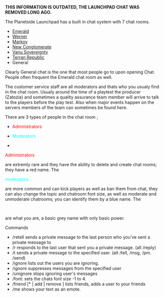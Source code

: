 **THIS INFORMATION IS OUTDATED, THE LAUNCHPAD CHAT WAS REMOVED LONG AGO.**

The Planetside Launchpad has a built in chat system with 7 chat rooms.

- [Emerald](Emerald.md)
- [Werner](Werner.md)
- [Markov](Markov.md)
- [New Conglomerate](New_Conglomerate.md)
- [Vanu Sovereignty](Vanu_Sovereignty.md)
- [Terran Republic](Terran_Republic.md)
- General

Clearly General chat is the one that most people go to upon opening Chat. People
often frequent the Emerald chat room as well.

The customer service staff are all moderators and thats who you usualy find in
the chat room. Usualy around the time of a playtest the producer
(Zatozia) and sometimes a quality assurance team member will
arrive to talk to the players before the play test. Also when major events
happen on the servers members of the team can sometimes be found here.

There are 3 types of people in the chat room ;

- <div style="display:inline; color:red">

  Administrators

  </div>

- <div style="display:inline; color:#00FFFF">

  Moderators

  </div>

- <div style="display:inline; color:white">

  Guests

  </div>

<div style="display:inline; color:red">

Administrators

</div>

are extremly rare and they have the ability to delete and create chat rooms;
they have a red name. The

<div style="display:inline; color:#00FFFF">

moderators

</div>

are more common and can kick players as well as ban them from chat, they can
also change the topic and chatroom font size, as well as moderate and unmoderate
chatrooms; you can identify them by a blue name. The

<div style="display:inline; color:white">

guests

</div>

are what you are, a basic grey name with only basic power.

Commands

- /retell <message> sends a private message to the last person who you've sent a
  private message to
- /r <message> responds to the last user that sent you a private message. (alt
  /reply)
- /t <user> <message> sends a private message to the specified user. (alt /tell,
  /msg, /pm. /send)
- /ignore lists out the users you are ignoring.
- /ignore <user> suppresses messages from the specified user
- /unignore <user> stops ignoring user's messages
- /font:<number> sets the chats font size -1 to 4.
- /friend \[\* \| add <user> \| remove <user>\] lists friends, adds a user to
  your friends
- /me <text> shows your text as an emote.


